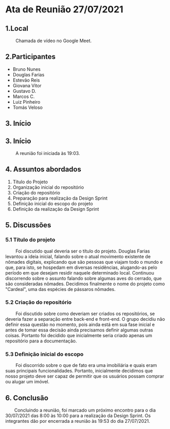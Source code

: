 # Ata de Reunião 27/07/2021
## 1.Local
&emsp;&emsp; Chamada de vídeo no Google Meet.

## 2.Participantes
 - Bruno Nunes
 - Douglas Farias
 - Estevão Reis
 - Giovana Vitor
 - Gustavo D.
 - Marcos C.
 - Luiz Pinheiro
 - Tomás Veloso
## 3. Início
## 3. Início
 &emsp;&emsp; A reunião foi iniciada às 19:03.

## 4. Assuntos abordados
 1. Título do Projeto
 2. Organização inicial do repositório
 3. Criação do repositório
 4. Preparação para realização da Design Sprint
 5. Definição inicial do escopo do projeto
 6. Definição da realização da Design Sprint

## 5. Discussões
### 5.1 Título do projeto
 &emsp;&emsp; Foi discutido qual deveria ser o título do projeto. Douglas Farias levantou a ideia inicial, falando sobre o atual movimento existente de nômades digitais, explicando que são pessoas que viajam todo o mundo e que, para isto, se hospedam em diversas residências, alugando-as pelo período em que desejam residir naquele determinado local. Continuou discorrendo sobre o assunto falando sobre algumas aves do cerrado, que são consideradas nômades. Decidimos finalmente o nome do projeto como "Cardeal", uma das espécies de pássaros nômades.

### 5.2 Criação do repositório
  &emsp;&emsp; Foi discutido sobre como deveriam ser criados os repositórios, se deveria fazer a separação entre back-end e front-end. O grupo decidiu não definir essa questão no momento, pois ainda está em sua fase inicial e antes de tomar essa decisão ainda precisamos definir algumas outras coisas. Portanto foi decidido que inicialmente seria criado apenas um repositório para a documentação.

### 5.3 Definição inicial do escopo
  &emsp;&emsp; Foi discorrido sobre o que de fato era uma imobiliária e quais eram suas principais funcionalidades. Portanto, inicialmente decidimos que nosso projeto deve ser capaz de permitir que os usuários possam comprar ou alugar um imóvel. 

## 6. Conclusão
  Concluindo a reunião, foi marcado um próximo encontro para o dia 30/07/2021 das 8:00 às 10:00 para a realização da Design Sprint. Os integrantes dão por encerrada a reunião às 19:53 do dia 27/07/2021.